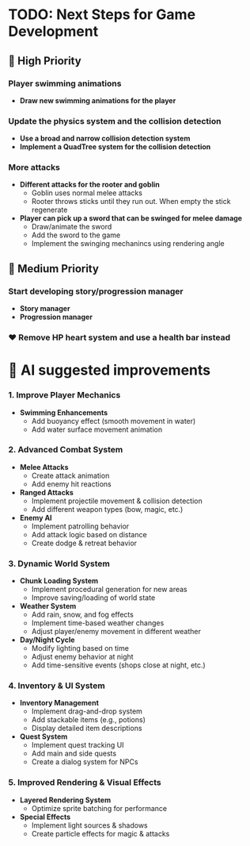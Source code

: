 # TODO: Next Steps for Game Development

## :rocket: High Priority

### Player swimming animations
- **Draw new swimming animations for the player**

### Update the physics system and the collision detection
- **Use a broad and narrow collision detection system**
- **Implement a QuadTree system for the collision detection**

### More attacks
- **Different attacks for the rooter and goblin**
  - Goblin uses normal melee attacks
  - Rooter throws sticks until they run out. When empty the stick regenerate
- **Player can pick up a sword that can be swinged for melee damage**  
  - Draw/animate the sword
  - Add the sword to the game
  - Implement the swinging mechanincs using rendering angle

## 🎯 Medium Priority

### Start developing story/progression manager
- **Story manager**
- **Progression manager**

### :heart: Remove HP heart system and use a health bar instead

# :robot: AI suggested improvements

### 1. Improve Player Mechanics
- **Swimming Enhancements**
  - Add buoyancy effect (smooth movement in water)
  - Add water surface movement animation

### 2. Advanced Combat System
- **Melee Attacks**
  - Create attack animation
  - Add enemy hit reactions
- **Ranged Attacks**
  - Implement projectile movement & collision detection
  - Add different weapon types (bow, magic, etc.)
- **Enemy AI**
  - Implement patrolling behavior
  - Add attack logic based on distance
  - Create dodge & retreat behavior


### 3. Dynamic World System
- **Chunk Loading System**
  - Implement procedural generation for new areas
  - Improve saving/loading of world state
- **Weather System**
  - Add rain, snow, and fog effects
  - Implement time-based weather changes
  - Adjust player/enemy movement in different weather
- **Day/Night Cycle**
  - Modify lighting based on time
  - Adjust enemy behavior at night
  - Add time-sensitive events (shops close at night, etc.)

### 4. Inventory & UI System
- **Inventory Management**
  - Implement drag-and-drop system
  - Add stackable items (e.g., potions)
  - Display detailed item descriptions
- **Quest System**
  - Implement quest tracking UI
  - Add main and side quests
  - Create a dialog system for NPCs

### 5. Improved Rendering & Visual Effects
- **Layered Rendering System**
  - Optimize sprite batching for performance
- **Special Effects**
  - Implement light sources & shadows
  - Create particle effects for magic & attacks

